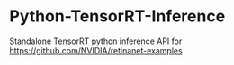 # Python-TensorRT-Inference
Standalone TensorRT python inference API for https://github.com/NVIDIA/retinanet-examples

